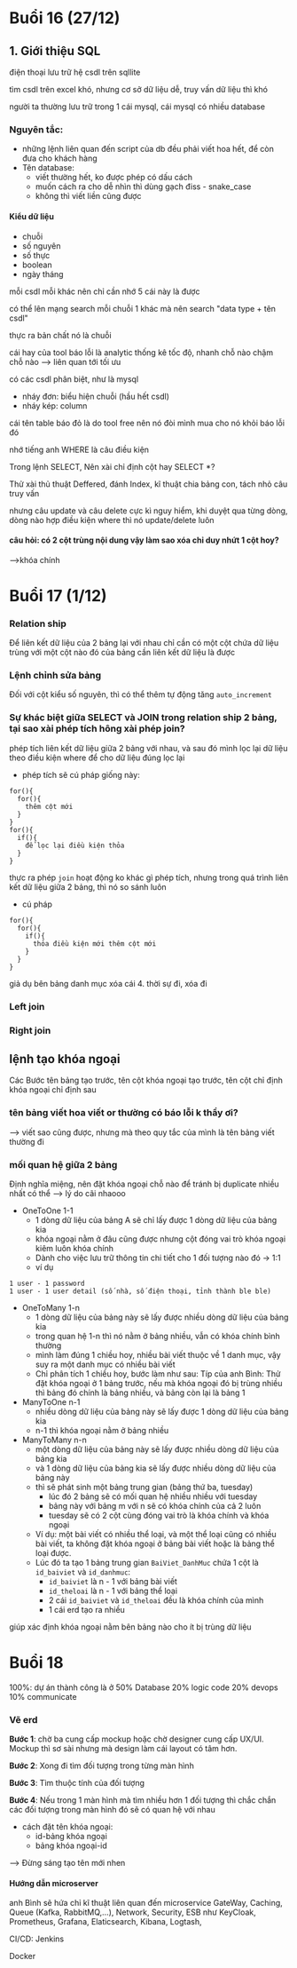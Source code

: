 # Buổi 16 (27/12)
## 1. Giới thiệu SQL
điện thoại lưu trữ hệ csdl trên sqllite

tìm csdl trên excel khó, nhưng cơ sở dữ liệu dễ, truy vấn dữ liệu thì khó

người ta thường lưu trữ trong 1 cái mysql, cái mysql có nhiều database

### Nguyên tắc:
- những lệnh liên quan đến script của db đều phải viết hoa hết, để còn đưa cho khách hàng
- Tên database: 
  - viết thường hết, ko được phép có dấu cách
  - muốn cách ra cho dễ nhìn thì dùng gạch điss - snake_case
  - không thì viết liền cũng được

#### Kiểu dữ liệu
- chuỗi
- số nguyên
- số thực
- boolean
- ngày tháng

mỗi csdl mỗi khác nên chỉ cần nhớ 5 cái này là được

có thể lên mạng search mỗi chuỗi 1 khác mà nên search "data type + tên csdl"

thực ra bản chất nó là chuỗi

cái hay của tool báo lỗi là analytic thống kê tốc độ, nhanh chỗ nào chậm chỗ nào --> liên quan tới tối ưu

có các csdl phân biệt, như là mysql 
- nháy đơn: biểu hiện chuỗi (hầu hết csdl)
- nháy kép: column

cái tên table báo đỏ là do tool free nên nó đòi mình mua cho nó khỏi báo lỗi đó

nhớ tiếng anh WHERE là câu điều kiện

Trong lệnh SELECT, Nên xài chỉ định cột hay SELECT *?

Thử xài thủ thuật Deffered, đánh Index, kĩ thuật chia bảng con, tách nhỏ câu truy vấn

nhưng câu update và câu delete cực kì nguy hiểm, khi duyệt qua từng dòng, dòng nào hợp điều kiện where thì nó update/delete luôn

#### câu hỏi: có 2 cột trùng nội dung vậy làm sao xóa chỉ duy nhứt 1 cột hoy?

-->khóa chính

# Buổi 17 (1/12)

### Relation ship
Để liên kết dữ liệu của 2 bảng lại với nhau chỉ cần có một cột chứa dữ liệu trùng với một cột nào đó của bảng cần liên kết dữ liệu là được

### Lệnh chỉnh sửa bảng
Đối với cột kiểu số nguyên, thì có thể thêm tự động tăng `auto_increment`


### Sự khác biệt giữa SELECT và JOIN trong relation ship 2 bảng, tại sao xài phép tích hông xài phép join?
phép tích liên kết dữ liệu giữa 2 bảng với nhau, và sau đó mình lọc lại dữ liệu theo điều kiện where để cho dữ liệu đúng lọc lại
- phép tích sẽ cú pháp giống này:
```
for(){
  for(){
    thêm cột mới
  }
}
for(){
  if(){
    để lọc lại điều kiện thỏa
  }
}
```


thực ra phép `join` hoạt động ko khác gì phép tích, nhưng trong quá trình liên kết dữ liệu giữa 2 bảng, thì nó so sánh luôn
- cú pháp
```
for(){
  for(){
    if(){
      thỏa điều kiện mới thêm cột mới
    }
  }
}
```

giả dụ bên bảng danh mục xóa cái 4. thời sự đi, xóa đi

### Left join


### Right join


## lệnh tạo khóa ngoại
Các Bước tên bảng tạo trước, tên cột khóa ngoại tạo trước, tên cột chỉ định khóa ngoại chỉ định sau
### tên bảng viết hoa viết or thường có báo lỗi k thầy ơi?
--> viết sao cũng được, nhưng mà theo quy tắc của mình là tên bảng viết thường đi

### mối quan hệ giữa 2 bảng
Định nghĩa miệng, nên đặt khóa ngoại chỗ nào để tránh bị duplicate nhiều nhất có thể --> lý do cãi nhaooo
- OneToOne 1-1
  - 1 dòng dữ liệu của bảng A sẽ chỉ lấy được 1 dòng dữ liệu của bảng kia
  - khóa ngoại nằm ở đâu cũng được nhưng cột đóng vai trò khóa ngoại kiêm luôn khóa chính
  - Dành cho việc lưu trữ thông tin chi tiết cho 1 đối tượng nào đó -> 1:1
  - ví dụ 
```
1 user - 1 password
1 user - 1 user detail (số nhà, số điện thoại, tỉnh thành ble ble)
```
- OneToMany 1-n
  - 1 dòng dữ liệu của bảng này sẽ lấy được nhiều dòng dữ liệu của bảng kia
  - trong quan hệ 1-n thì nó nằm ở bảng nhiều, vẫn có khóa chính bình thường
  - mình làm đúng 1 chiều hoy, nhiều bài viết thuộc về 1 danh mục, vậy suy ra một danh mục có nhiều bài viết 
  - Chỉ phân tích 1 chiều hoy, bước làm như sau: Típ của anh Bình: Thử đặt khóa ngoại ở 1 bảng trước, nếu mà khóa ngoại đó bị trùng nhiều thì bảng đó chính là bảng nhiều, và bảng còn lại là bảng 1 
- ManyToOne n-1
  - nhiều dòng dữ liệu của bảng này sẽ lấy được 1 dòng dữ liệu của bảng kia
  - n-1 thì khóa ngoại nằm ở bảng nhiều 
- ManyToMany n-n
  - một dòng dữ liệu của bảng này sẽ lấy được nhiều dòng dữ liệu của bảng kia
  - và 1 dòng dữ liệu của bảng kia sẽ lấy được nhiều dòng dữ liệu của bảng này
  - thì sẽ phát sinh một bảng trung gian (bảng thứ ba, tuesday)
    - lúc đó 2 bảng sẽ có mối quan hệ nhiều nhiều với tuesday
    - bảng này với bảng m với n sẽ có khóa chính của cả 2 luôn
    - tuesday sẽ có 2 cột cùng đóng vai trò là khóa chính và khóa ngoại
  - Ví dụ: một bài viết có nhiều thể loại, và một thể loại cũng có nhiều bài viết, ta không đặt khóa ngoại ở bảng bài viết hoặc là bảng thể loại được.
  - Lúc đó ta tạo 1 bảng trung gian `BaiViet_DanhMuc` chứa 1 cột là `id_baiviet` và `id_danhmuc`:
    - `id_baiviet` là n - 1 với bảng bài viết
    - `id_theloai` là n - 1 với bảng thể loại
    - 2 cái `id_baiviet` và `id_theloai` đều là khóa chính của mình
    - 1 cái erd tạo ra nhiều 

giúp xác định khóa ngoại nằm bên bảng nào cho ít bị trùng dữ liệu

# Buổi 18

100%: dự án thành công là ở
50% Database
20% logic code
20% devops
10% communicate 

### Vẽ erd
**Bước 1**: chờ ba cung cấp mockup hoặc chờ designer cung cấp UX/UI. Mockup thì sơ sài nhưng mà design làm cái layout có tâm hơn.

**Bước 2**: Xong đi tìm đối tượng trong từng màn hình

**Bước 3**: Tìm thuộc tính của đối tượng

**Bước 4**: Nếu trong 1 màn hình mà tìm nhiều hơn 1 đối tượng thì chắc chắn các đối tượng trong màn hình đó sẽ có quan hệ với nhau  

- cách đặt tên khóa ngoại:
  - id-bảng khóa ngoại
  - bảng khóa ngoại-id

--> Đừng sáng tạo tên mới nhen

#### Hướng dẫn microserver
anh Bình sẽ hứa chỉ kĩ thuật liên quan đến microservice
GateWay, Caching, Queue (Kafka, RabbitMQ,...), Network, Security, ESB như KeyCloak, Prometheus, Grafana, Elaticsearch, Kibana, Logtash, 

CI/CD: Jenkins

Docker